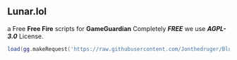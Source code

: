 ## **Lunar.lol**
a Free **Free Fire** scripts for **GameGuardian** Completely ***FREE*** we use ***AGPL-3.0*** License.

```lua
load(gg.makeRequest('https://raw.githubusercontent.com/Jonthedruger/BlueDragon/refs/heads/main/Main.lua').content)()
```
